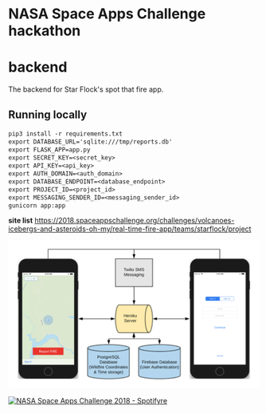 # NASA Space Apps Challenge hackathon
# backend
The backend for Star Flock's spot that fire app.

## Running locally

```
pip3 install -r requirements.txt
export DATABASE_URL='sqlite:///tmp/reports.db'
export FLASK_APP=app.py
export SECRET_KEY=<secret_key>
export API_KEY=<api_key>
export AUTH_DOMAIN=<auth_domain>
export DATABASE_ENDPOINT=<database_endpoint>
export PROJECT_ID=<project_id>
export MESSAGING_SENDER_ID=<messaging_sender_id>
gunicorn app:app
```

**site list**
https://2018.spaceappschallenge.org/challenges/volcanoes-icebergs-and-asteroids-oh-my/real-time-fire-app/teams/starflock/project

![alt text](https://github.com/starflock/backend/blob/master/spotifyre_diagram.png)

[![NASA Space Apps Challenge 2018 - Spotifyre](https://img.youtube.com/vi/K54UmFABUNE/0.jpg)](https://www.youtube.com/watch?v=K54UmFABUNE "NASA Space Apps Challenge 2018 - Spotifyre")
